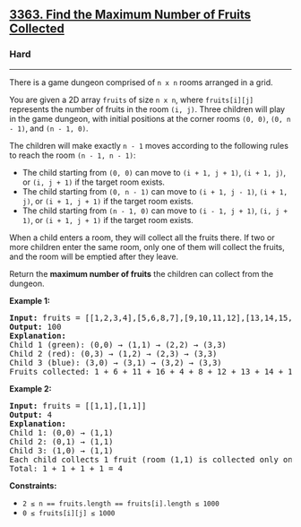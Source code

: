 <h2><a href="https://leetcode.com/problems/find-the-maximum-number-of-fruits-collected/">3363. Find the Maximum Number of Fruits Collected</a></h2>
<h3>Hard</h3>
<hr>
<div>
<p>There is a game dungeon comprised of <code>n x n</code> rooms arranged in a grid.</p>

<p>You are given a 2D array <code>fruits</code> of size <code>n x n</code>, where <code>fruits[i][j]</code> represents the number of fruits in the room <code>(i, j)</code>. Three children will play in the game dungeon, with initial positions at the corner rooms <code>(0, 0)</code>, <code>(0, n - 1)</code>, and <code>(n - 1, 0)</code>.</p>

<p>The children will make exactly <code>n - 1</code> moves according to the following rules to reach the room <code>(n - 1, n - 1)</code>:</p>
<ul>
  <li>The child starting from <code>(0, 0)</code> can move to <code>(i + 1, j + 1)</code>, <code>(i + 1, j)</code>, or <code>(i, j + 1)</code> if the target room exists.</li>
  <li>The child starting from <code>(0, n - 1)</code> can move to <code>(i + 1, j - 1)</code>, <code>(i + 1, j)</code>, or <code>(i + 1, j + 1)</code> if the target room exists.</li>
  <li>The child starting from <code>(n - 1, 0)</code> can move to <code>(i - 1, j + 1)</code>, <code>(i, j + 1)</code>, or <code>(i + 1, j + 1)</code> if the target room exists.</li>
</ul>

<p>When a child enters a room, they will collect all the fruits there. If two or more children enter the same room, only one of them will collect the fruits, and the room will be emptied after they leave.</p>

<p>Return the <strong>maximum number of fruits</strong> the children can collect from the dungeon.</p>

<p><strong class="example">Example 1:</strong></p>
<pre><strong>Input:</strong> fruits = [[1,2,3,4],[5,6,8,7],[9,10,11,12],[13,14,15,16]]
<strong>Output:</strong> 100
<strong>Explanation:</strong>
Child 1 (green): (0,0) → (1,1) → (2,2) → (3,3)
Child 2 (red): (0,3) → (1,2) → (2,3) → (3,3)
Child 3 (blue): (3,0) → (3,1) → (3,2) → (3,3)
Fruits collected: 1 + 6 + 11 + 16 + 4 + 8 + 12 + 13 + 14 + 15 = 100
</pre>

<p><strong class="example">Example 2:</strong></p>
<pre><strong>Input:</strong> fruits = [[1,1],[1,1]]
<strong>Output:</strong> 4
<strong>Explanation:</strong>
Child 1: (0,0) → (1,1)
Child 2: (0,1) → (1,1)
Child 3: (1,0) → (1,1)
Each child collects 1 fruit (room (1,1) is collected only once).
Total: 1 + 1 + 1 + 1 = 4
</pre>

<p><strong>Constraints:</strong></p>
<ul>
  <li><code>2 &le; n == fruits.length == fruits[i].length &le; 1000</code></li>
  <li><code>0 &le; fruits[i][j] &le; 1000</code></li>
</ul>
</div>
